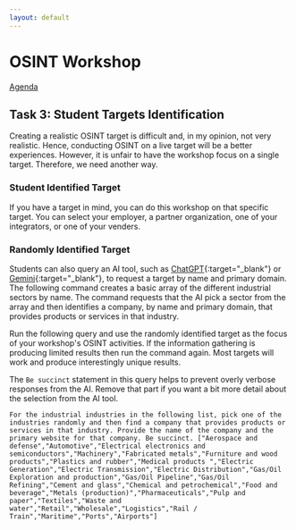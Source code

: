 ```yaml
---
layout: default
---
```


# OSINT Workshop
[Agenda](./index.md)
## Task 3: Student Targets Identification

Creating a realistic OSINT target is difficult and, in my opinion, not very realistic. Hence, conducting OSINT on a live target will be a better experiences. However, it is unfair to have the workshop focus on a single target. Therefore, we need another way.

### Student Identified Target

If you have a target in mind, you can do this workshop on that specific target. You can select your employer, a partner organization, one of your integrators, or one of your venders. 

### Randomly Identified Target

Students can also query an AI tool, such as [ChatGPT](https://chatgpt.com/){:target="_blank"} or [Gemini](https://gemini.google.com/app){:target="_blank"}, to request a target by name and primary domain. The following command creates a basic array of the different industrial sectors by name. The command requests that the AI pick a sector from the array and then identifies a company, by name and primary domain, that provides products or services in that industry.

Run the following query and use the randomly identified target as the focus of your workshop's OSINT activities. If the information gathering is producing limited results then run the command again. Most targets will work and produce interestingly unique results.

The `Be succinct` statement in this query helps to prevent overly verbose responses from the AI. Remove that part if you want a bit more detail about the selection from the AI tool.

```asciidoc
For the industrial industries in the following list, pick one of the industries randomly and then find a company that provides products or services in that industry. Provide the name of the company and the primary website for that company. Be succinct. ["Aerospace and defense","Automotive","Electrical electronics and semiconductors","Machinery","Fabricated metals","Furniture and wood products","Plastics and rubber","Medical products ","Electric Generation","Electric Transmission","Electric Distribution","Gas/Oil Exploration and production","Gas/Oil Pipeline","Gas/Oil Refining","Cement and glass","Chemical and petrochemical","Food and beverage","Metals (production)","Pharmaceuticals","Pulp and paper","Textiles","Waste and water","Retail","Wholesale","Logistics","Rail / Train","Maritime","Ports","Airports"]
```

